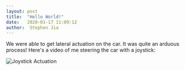 ```yaml
---
layout: post
title:  "Hello World!"
date:   2020-01-17 11:09:12
author:  Stephen Jia
---
```


We were able to get lateral actuation on the car. It was quite an arduous process!
Here's a video of me steering the car with a joystick:

![Joystick Actuation](/assets/img/joystick.gif)
